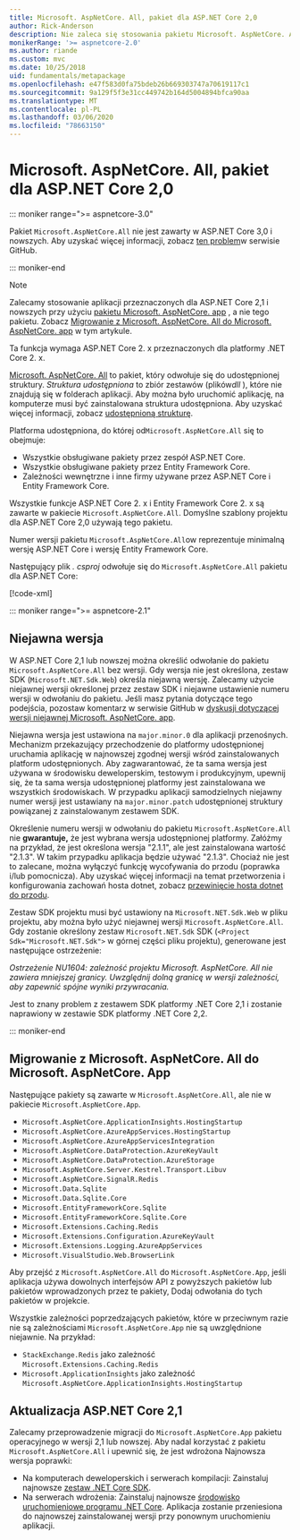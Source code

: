 ```yaml
---
title: Microsoft. AspNetCore. All, pakiet dla ASP.NET Core 2,0
author: Rick-Anderson
description: Nie zaleca się stosowania pakietu Microsoft. AspNetCore. All w przypadku ASP.NET Core 2,1 i nowszych.
monikerRange: '>= aspnetcore-2.0'
ms.author: riande
ms.custom: mvc
ms.date: 10/25/2018
uid: fundamentals/metapackage
ms.openlocfilehash: e47f583d0fa75bdeb26b669303747a70619117c1
ms.sourcegitcommit: 9a129f5f3e31cc449742b164d5004894bfca90aa
ms.translationtype: MT
ms.contentlocale: pl-PL
ms.lasthandoff: 03/06/2020
ms.locfileid: "78663150"
---
```

# <a name="microsoftaspnetcoreall-metapackage-for-aspnet-core-20"></a>Microsoft. AspNetCore. All, pakiet dla ASP.NET Core 2,0

::: moniker range=">= aspnetcore-3.0"

Pakiet `Microsoft.AspNetCore.All` nie jest zawarty w ASP.NET Core 3,0 i nowszych. Aby uzyskać więcej informacji, zobacz [ten problem](https://github.com/aspnet/Announcements/issues/314)w serwisie GitHub.

::: moniker-end

> [!NOTE]
> Zalecamy stosowanie aplikacji przeznaczonych dla ASP.NET Core 2,1 i nowszych przy użyciu [pakietu Microsoft. AspNetCore. app](xref:fundamentals/metapackage-app) , a nie tego pakietu. Zobacz [Migrowanie z Microsoft. AspNetCore. All do Microsoft. AspNetCore. app](#migrate) w tym artykule.

Ta funkcja wymaga ASP.NET Core 2. x przeznaczonych dla platformy .NET Core 2. x.

[Microsoft. AspNetCore. All](https://www.nuget.org/packages/Microsoft.AspNetCore.All) to pakiet, który odwołuje się do udostępnionej struktury. *Struktura udostępniona* to zbiór zestawów (plików*dll* ), które nie znajdują się w folderach aplikacji. Aby można było uruchomić aplikację, na komputerze musi być zainstalowana struktura udostępniona. Aby uzyskać więcej informacji, zobacz [udostępnioną strukturę](https://natemcmaster.com/blog/2018/08/29/netcore-primitives-2/).

Platforma udostępniona, do której od`Microsoft.AspNetCore.All` się to obejmuje:

* Wszystkie obsługiwane pakiety przez zespół ASP.NET Core.
* Wszystkie obsługiwane pakiety przez Entity Framework Core.
* Zależności wewnętrzne i inne firmy używane przez ASP.NET Core i Entity Framework Core.

Wszystkie funkcje ASP.NET Core 2. x i Entity Framework Core 2. x są zawarte w pakiecie `Microsoft.AspNetCore.All`. Domyślne szablony projektu dla ASP.NET Core 2,0 używają tego pakietu.

Numer wersji pakietu `Microsoft.AspNetCore.All`ow reprezentuje minimalną wersję ASP.NET Core i wersję Entity Framework Core.

Następujący plik *. csproj* odwołuje się do `Microsoft.AspNetCore.All` pakietu dla ASP.NET Core:

[!code-xml[](metapackage/samples/Metapackage.All.Example.csproj?highlight=8)]

::: moniker range=">= aspnetcore-2.1"

## <a name="implicit-versioning"></a>Niejawna wersja

W ASP.NET Core 2,1 lub nowszej można określić odwołanie do pakietu `Microsoft.AspNetCore.All` bez wersji. Gdy wersja nie jest określona, zestaw SDK (`Microsoft.NET.Sdk.Web`) określa niejawną wersję. Zalecamy użycie niejawnej wersji określonej przez zestaw SDK i niejawne ustawienie numeru wersji w odwołaniu do pakietu. Jeśli masz pytania dotyczące tego podejścia, pozostaw komentarz w serwisie GitHub w [dyskusji dotyczącej wersji niejawnej Microsoft. AspNetCore. app](https://github.com/dotnet/AspNetCore.Docs/issues/6430).

Niejawna wersja jest ustawiona na `major.minor.0` dla aplikacji przenośnych. Mechanizm przekazujący przechodzenie do platformy udostępnionej uruchamia aplikację w najnowszej zgodnej wersji wśród zainstalowanych platform udostępnionych. Aby zagwarantować, że ta sama wersja jest używana w środowisku deweloperskim, testowym i produkcyjnym, upewnij się, że ta sama wersja udostępnionej platformy jest zainstalowana we wszystkich środowiskach. W przypadku aplikacji samodzielnych niejawny numer wersji jest ustawiany na `major.minor.patch` udostępnionej struktury powiązanej z zainstalowanym zestawem SDK.

Określenie numeru wersji w odwołaniu do pakietu `Microsoft.AspNetCore.All` nie **gwarantuje,** że jest wybrana wersja udostępnionej platformy. Załóżmy na przykład, że jest określona wersja "2.1.1", ale jest zainstalowana wartość "2.1.3". W takim przypadku aplikacja będzie używać "2.1.3". Chociaż nie jest to zalecane, można wyłączyć funkcję wycofywania do przodu (poprawka i/lub pomocnicza). Aby uzyskać więcej informacji na temat przetworzenia i konfigurowania zachowań hosta dotnet, zobacz [przewinięcie hosta dotnet do przodu](https://github.com/dotnet/core-setup/blob/master/Documentation/design-docs/roll-forward-on-no-candidate-fx.md).

Zestaw SDK projektu musi być ustawiony na `Microsoft.NET.Sdk.Web` w pliku projektu, aby można było użyć niejawnej wersji `Microsoft.AspNetCore.All`. Gdy zostanie określony zestaw `Microsoft.NET.Sdk` SDK (`<Project Sdk="Microsoft.NET.Sdk">` w górnej części pliku projektu), generowane jest następujące ostrzeżenie:

*Ostrzeżenie NU1604: zależność projektu Microsoft. AspNetCore. All nie zawiera mniejszej granicy. Uwzględnij dolną granicę w wersji zależności, aby zapewnić spójne wyniki przywracania.*

Jest to znany problem z zestawem SDK platformy .NET Core 2,1 i zostanie naprawiony w zestawie SDK platformy .NET Core 2,2.

::: moniker-end

<a name="migrate"></a>

## <a name="migrating-from-microsoftaspnetcoreall-to-microsoftaspnetcoreapp"></a>Migrowanie z Microsoft. AspNetCore. All do Microsoft. AspNetCore. App

Następujące pakiety są zawarte w `Microsoft.AspNetCore.All`, ale nie w pakiecie `Microsoft.AspNetCore.App`.

* `Microsoft.AspNetCore.ApplicationInsights.HostingStartup`
* `Microsoft.AspNetCore.AzureAppServices.HostingStartup`
* `Microsoft.AspNetCore.AzureAppServicesIntegration`
* `Microsoft.AspNetCore.DataProtection.AzureKeyVault`
* `Microsoft.AspNetCore.DataProtection.AzureStorage`
* `Microsoft.AspNetCore.Server.Kestrel.Transport.Libuv`
* `Microsoft.AspNetCore.SignalR.Redis`
* `Microsoft.Data.Sqlite`
* `Microsoft.Data.Sqlite.Core`
* `Microsoft.EntityFrameworkCore.Sqlite`
* `Microsoft.EntityFrameworkCore.Sqlite.Core`
* `Microsoft.Extensions.Caching.Redis`
* `Microsoft.Extensions.Configuration.AzureKeyVault`
* `Microsoft.Extensions.Logging.AzureAppServices`
* `Microsoft.VisualStudio.Web.BrowserLink`

Aby przejść z `Microsoft.AspNetCore.All` do `Microsoft.AspNetCore.App`, jeśli aplikacja używa dowolnych interfejsów API z powyższych pakietów lub pakietów wprowadzonych przez te pakiety, Dodaj odwołania do tych pakietów w projekcie.

Wszystkie zależności poprzedzających pakietów, które w przeciwnym razie nie są zależnościami `Microsoft.AspNetCore.App` nie są uwzględnione niejawnie. Na przykład:

* `StackExchange.Redis` jako zależność `Microsoft.Extensions.Caching.Redis`
* `Microsoft.ApplicationInsights` jako zależność `Microsoft.AspNetCore.ApplicationInsights.HostingStartup`

## <a name="update-aspnet-core-21"></a>Aktualizacja ASP.NET Core 2,1

Zalecamy przeprowadzenie migracji do `Microsoft.AspNetCore.App` pakietu operacyjnego w wersji 2,1 lub nowszej. Aby nadal korzystać z pakietu `Microsoft.AspNetCore.All` i upewnić się, że jest wdrożona Najnowsza wersja poprawki:

* Na komputerach deweloperskich i serwerach kompilacji: Zainstaluj najnowsze [zestaw .NET Core SDK](https://www.microsoft.com/net/download).
* Na serwerach wdrożenia: Zainstaluj najnowsze [środowisko uruchomieniowe programu .NET Core](https://www.microsoft.com/net/download).
 Aplikacja zostanie przeniesiona do najnowszej zainstalowanej wersji przy ponownym uruchomieniu aplikacji.
